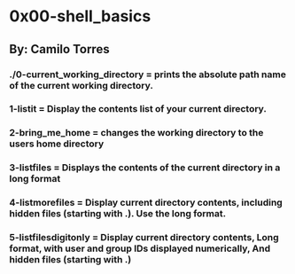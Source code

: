 # 0x00-shell_basics
## By: Camilo Torres
### ./0-current_working_directory = prints the absolute path name of the current working directory.
### 1-listit = Display the contents list of your current directory.
### 2-bring_me_home = changes the working directory to the users home directory
### 3-listfiles = Displays the contents of the current directory in a long format
### 4-listmorefiles = Display current directory contents, including hidden files (starting with .). Use the long format.
### 5-listfilesdigitonly = Display current directory contents, Long format, with user and group IDs displayed numerically, And hidden files (starting with .)